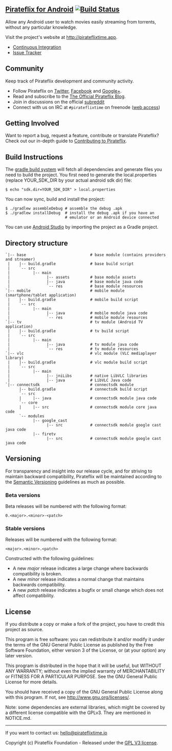 ## [Pirateflix for Android](https://github.com/pirateflix-official/pirateflix-android) [![Build Status](https://ci.pirateflixtime.app/job/Pirateflix-Android/badge/icon)](https://ci.pirateflixtime.app/job/Pirateflix-Android/)

Allow any Android user to watch movies easily streaming from torrents, without any particular knowledge.

Visit the project's website at <http://pirateflixtime.app>.

- [Continuous Integration](http://ci.pirateflixtime.app/job/Pirateflix-Android/)
- [Issue Tracker](https://github.com/pirateflix-official/pirateflix-android/issues)

## Community

Keep track of Pirateflix development and community activity.

- Follow Pirateflix on [Twitter](https://twitter.com/pirateflixtimetv), [Facebook](https://www.facebook.com/PirateflixTv) and [Google+](https://plus.google.com/+PirateflixIo).
- Read and subscribe to the [The Official Pirateflix Blog](http://blog.pirateflixtime.app).
- Join in discussions on the official [subreddit](https://reddit.com/r/pirateflixtime)
- Connect with us on IRC at `#pirateflixtime` on freenode ([web access](http://webchat.freenode.net/?channels=pirateflixtime))

## Getting Involved

Want to report a bug, request a feature, contribute or translate Pirateflix? Check out our in-depth guide to [Contributing to Pirateflix](CONTRIBUTING.md).

## Build Instructions

The [gradle build system](http://tools.android.com/tech-docs/new-build-system/user-guide) will fetch all dependencies and generate
files you need to build the project. You first need to generate the
local.properties (replace YOUR_SDK_DIR by your actual android sdk dir)
file:

    $ echo "sdk.dir=YOUR_SDK_DIR" > local.properties

You can now sync, build and install the project:

    $ ./gradlew assembleDebug # assemble the debug .apk
    $ ./gradlew installDebug  # install the debug .apk if you have an
                              # emulator or an Android device connected

You can use [Android Studio](http://developer.android.com/sdk/installing/studio.html) by importing the project as a Gradle project.

## Directory structure

    `|-- base                            # base module (contains providers and streamer)
     |    |-- build.gradle               # base build script
     |    `-- src
     |          |-- main
     |                |-- assets         # base module assets
     |                |-- java           # base module java code
     |                `-- res            # base module resources
    `|-- mobile                          # mobile module (smartphone/tablet application)
     |    |-- build.gradle               # mobile build script
     |    `-- src
     |          |-- main
     |                |-- java           # mobile module java code
     |                `-- res            # mobile module resources
    `|-- tv                              # tv module (Android TV application)
     |    |-- build.gradle               # tv build script
     |    `-- src
     |          |-- main
     |                |-- java           # tv module java code
     |                `-- res            # tv module resources
    `|-- vlc                             # vlc module (VLC mediaplayer library)
     |    |-- build.gradle               # vlc module build script
     |    `-- src
     |          |-- main
     |                |-- jniLibs        # native LibVLC libraries
     |                |-- java           # LibVLC Java code
    `|-- connectsdk                      # connectsdk module
          |-- build.gradle               # connectsdk build script
          `-- src
          |     |-- java                 # connectsdk module java code
          `-- core
          |     |-- src                  # connectsdk module core java code
          `-- modules
                |-- google_cast
                      |-- src            # connectsdk module google cast java code
                |-- firetv
                      |-- src            # connectsdk module google cast java code

## Versioning

For transparency and insight into our release cycle, and for striving to maintain backward compatibility, Pirateflix will be maintained according to the [Semantic Versioning](http://semver.org/) guidelines as much as possible.

### Beta versions

Beta releases will be numbered with the following format:

`0.<major>.<minor>-<patch>`

### Stable versions

Releases will be numbered with the following format:

`<major>.<minor>.<patch>`

Constructed with the following guidelines:

- A new _major_ release indicates a large change where backwards compatibility is broken.
- A new _minor_ release indicates a normal change that maintains backwards compatibility.
- A new _patch_ release indicates a bugfix or small change which does not affect compatibility.

## License

If you distribute a copy or make a fork of the project, you have to credit this project as source.

This program is free software: you can redistribute it and/or modify it under the terms of the GNU General Public License as published by the Free Software Foundation, either version 3 of the License, or (at your option) any later version.

This program is distributed in the hope that it will be useful, but WITHOUT ANY WARRANTY; without even the implied warranty of MERCHANTABILITY or FITNESS FOR A PARTICULAR PURPOSE. See the GNU General Public License for more details.

You should have received a copy of the GNU General Public License along with this program. If not, see http://www.gnu.org/licenses/.

Note: some dependencies are external libraries, which might be covered by a different license compatible with the GPLv3. They are mentioned in NOTICE.md.

---

If you want to contact us: [hello@pirateflixtime.io](mailto:hello@pirateflixtime.app)

Copyright (c) Pirateflix Foundation - Released under the [GPL V3 license](https://github.com/pirateflix-official/pirateflix-android/blob/development/LICENSE.md).
